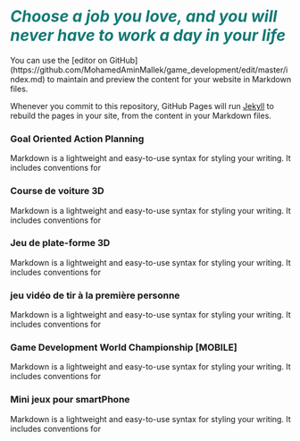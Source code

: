 <p align="center">
<h1><span style="text-align: center; color: #157a76;"><em><strong>Choose a job you love, and you will never have to work a day in your life</strong></em><br /></span></h1>
</p>
You can use the [editor on GitHub](https://github.com/MohamedAminMallek/game_development/edit/master/index.md) to maintain and preview the content for your website in Markdown files.

Whenever you commit to this repository, GitHub Pages will run [Jekyll](https://jekyllrb.com/) to rebuild the pages in your site, from the content in your Markdown files.

### Goal Oriented Action Planning

Markdown is a lightweight and easy-to-use syntax for styling your writing. It includes conventions for

### Course de voiture 3D 

Markdown is a lightweight and easy-to-use syntax for styling your writing. It includes conventions for

### Jeu de plate-forme 3D

Markdown is a lightweight and easy-to-use syntax for styling your writing. It includes conventions for

### jeu vidéo de tir à la première personne

Markdown is a lightweight and easy-to-use syntax for styling your writing. It includes conventions for

### Game Development World Championship [MOBILE]

Markdown is a lightweight and easy-to-use syntax for styling your writing. It includes conventions for

### Mini jeux pour smartPhone

Markdown is a lightweight and easy-to-use syntax for styling your writing. It includes conventions for
